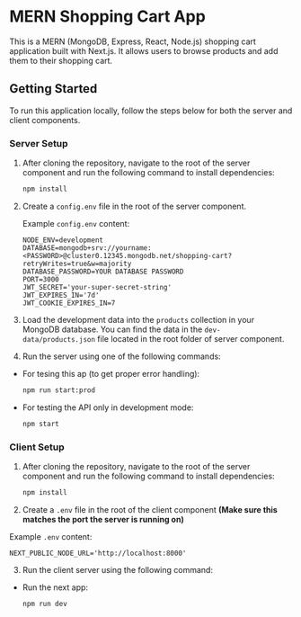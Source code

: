 # MERN Shopping Cart App

This is a MERN (MongoDB, Express, React, Node.js) shopping cart application built with Next.js. It allows users to browse products and add them to their shopping cart.

## Getting Started

To run this application locally, follow the steps below for both the server and client components.

### Server Setup

1. After cloning the repository, navigate to the root of the server component and run the following command to install dependencies:

   ```bash
   npm install

   ```

2. Create a `config.env` file in the root of the server component.

   Example `config.env` content:

   ```env
   NODE_ENV=development
   DATABASE=mongodb+srv://yourname:<PASSWORD>@cluster0.12345.mongodb.net/shopping-cart?retryWrites=true&w=majority
   DATABASE_PASSWORD=YOUR DATABASE PASSWORD
   PORT=3000
   JWT_SECRET='your-super-secret-string'
   JWT_EXPIRES_IN='7d'
   JWT_COOKIE_EXPIRES_IN=7

   ```

3. Load the development data into the `products` collection in your MongoDB database. You can find the data in the `dev-data/products.json` file located in the root folder of server component.

4. Run the server using one of the following commands:

- For tesing this ap (to get proper error handling):

  ```bash
  npm run start:prod

  ```

- For testing the API only in development mode:
  ```bash
  npm start
  ```

### Client Setup

1. After cloning the repository, navigate to the root of the server component and run the following command to install dependencies:

   ```bash
   npm install

   ```

2. Create a `.env` file in the root of the client component
   **(Make sure this matches the port the server is running on)**

Example `.env` content:

```env
NEXT_PUBLIC_NODE_URL='http://localhost:8000'
```

3. Run the client server using the following command:

- Run the next app:
  ```bash
  npm run dev
  ```
